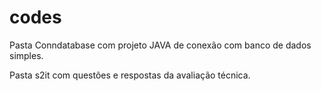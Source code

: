 # codes

Pasta Conndatabase com projeto JAVA de conexão com banco de dados simples.

Pasta s2it com questões e respostas da avaliação técnica.
